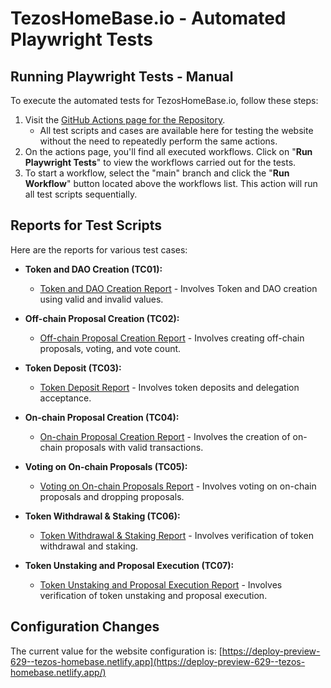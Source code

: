 # TezosHomeBase.io - Automated Playwright Tests

## Running Playwright Tests - Manual

To execute the automated tests for TezosHomeBase.io, follow these steps:

1. Visit the [GitHub Actions page for the Repository](https://github.com/errahulrp/TezosHomebase.io/actions).
   - All test scripts and cases are available here for testing the website without the need to repeatedly perform the same actions.
2. On the actions page, you'll find all executed workflows. Click on "**Run Playwright Tests**" to view the workflows carried out for the tests.
3. To start a workflow, select the "main" branch and click the "**Run Workflow**" button located above the workflows list. This action will run all test scripts sequentially.

## Reports for Test Scripts

Here are the reports for various test cases:

- **Token and DAO Creation (TC01):** 
  - [Token and DAO Creation Report](https://errahulrp.github.io/TezosHomebase.io/tests/tc-01/) - Involves Token and DAO creation using valid and invalid values.

- **Off-chain Proposal Creation (TC02):** 
  - [Off-chain Proposal Creation Report](https://errahulrp.github.io/TezosHomebase.io/tests/tc-02/) - Involves creating off-chain proposals, voting, and vote count.

- **Token Deposit (TC03):** 
  - [Token Deposit Report](https://errahulrp.github.io/TezosHomebase.io/tests/tc-03/) - Involves token deposits and delegation acceptance.

- **On-chain Proposal Creation (TC04):** 
  - [On-chain Proposal Creation Report](https://errahulrp.github.io/TezosHomebase.io/tests/tc-04/) - Involves the creation of on-chain proposals with valid transactions.

- **Voting on On-chain Proposals (TC05):** 
  - [Voting on On-chain Proposals Report](https://errahulrp.github.io/TezosHomebase.io/tests/tc-05/) - Involves voting on on-chain proposals and dropping proposals.

- **Token Withdrawal & Staking (TC06):** 
  - [Token Withdrawal & Staking Report](https://errahulrp.github.io/TezosHomebase.io/tests/tc-06/) - Involves verification of token withdrawal and staking.

- **Token Unstaking and Proposal Execution (TC07):** 
  - [Token Unstaking and Proposal Execution Report](https://errahulrp.github.io/TezosHomebase.io/tests/tc-07/) - Involves verification of token unstaking and proposal execution.

## Configuration Changes

The current value for the website configuration is:
[https://deploy-preview-629--tezos-homebase.netlify.app](https://deploy-preview-629--tezos-homebase.netlify.app/)
